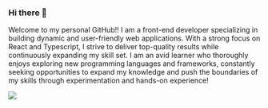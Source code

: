 ### Hi there 👋

<p>Welcome to my personal GitHub!! I am a front-end developer specializing in building dynamic and user-friendly web applications. With a strong focus on React and Typescript, I strive to deliver top-quality results while continuously expanding my skill set. I am an avid learner who thoroughly enjoys exploring new programming languages and frameworks, constantly seeking opportunities to expand my knowledge and push the boundaries of my skills through experimentation and hands-on experience!</p>

<a href="https://github.com/jordanlandry">
  <img src="https://github-readme-stats.vercel.app/api/top-langs/?username=jordanlandry&layout=compact&langs_count=8&hide=css,html,javascript&theme=dark" />
</a>
